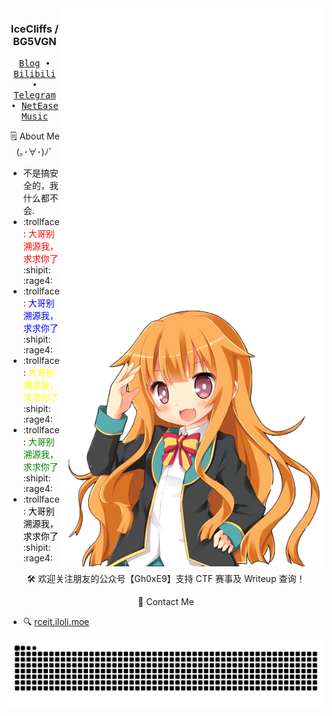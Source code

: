 <div align="right">
  <img align='right' src='https://github.com/icecliffs/icecliffs/blob/master/metrics.classic.svg' width='420px'>
  <img align='right' src='https://github.com/icecliffs/icecliffs/blob/master/metrics.rss.classic.svg' width='420px'>
  <img align='right' src='https://github.com/icecliffs/icecliffs/blob/master/assets/Amatsuka-Mao.png' width='420px'>  
</div>
<div align="left">
  <h3 align="center"> IceCliffs / BG5VGN</h3>
  <p align="center">
    <samp>
      <a href="https://iloli.moe/">Blog</a> ∙
      <a href="https://space.bilibili.com/28645589">Bilibili</a> ∙
      <a href="https://t.me/icecliffs">Telegram</a> ∙
      <a href="https://music.163.com/#/artist?id=51382584">NetEase Music</a>
    </samp>
  </p>
  <p align="center">
  🗒 About Me (｡･∀･)ﾉﾞ
  </p>
  
  - 不是搞安全的，我什么都不会.
  - :trollface: <span style="color: red;">大哥别溯源我，求求你了</span> :shipit: :rage4:
  - :trollface: <span style="color: blue;">大哥别溯源我，求求你了</span> :shipit: :rage4:
  - :trollface: <span style="color: yellow;">大哥别溯源我，求求你了</span> :shipit: :rage4:
  - :trollface: <span style="color: green;">大哥别溯源我，求求你了</span> :shipit: :rage4:
  - :trollface: <span style="color: black;">大哥别溯源我，求求你了</span> :shipit: :rage4:

  <p align="center">
  🛠 欢迎关注朋友的公众号【Gh0xE9】支持 CTF 赛事及 Writeup 查询！
  </p>

  <p align="center">
  📧 Contact Me
  </p>
  
  - 🔍 [rceit.iloli.moe](https://rceit.iloli.moe)
  
  <picture>
    <source
      media="(prefers-color-scheme: dark)"
      srcset="https://raw.githubusercontent.com/icecliffs/icecliffs/output/github-contribution-grid-snake.svg"
    />
    <source
      media="(prefers-color-scheme: light)"
      srcset="https://raw.githubusercontent.com/icecliffs/icecliffs/output/github-contribution-grid-snake.svg"
    />
    <img
      alt="GitHub contribution grid snake animation"
      src="https://raw.githubusercontent.com/icecliffs/icecliffs/output/github-contribution-grid-snake.svg"
    />
  </picture>
</div>
